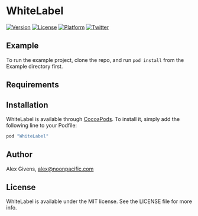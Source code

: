 # WhiteLabel

<!--[![CI Status](http://img.shields.io/travis/Alexander Givens/WhiteLabel.svg?style=flat)](https://travis-ci.org/Alexander Givens/WhiteLabel)-->
[![Version](https://img.shields.io/cocoapods/v/WhiteLabel.svg?style=flat)](http://cocoapods.org/pods/WhiteLabel)
[![License](https://img.shields.io/cocoapods/l/WhiteLabel.svg?style=flat)](http://cocoapods.org/pods/WhiteLabel)
[![Platform](https://img.shields.io/cocoapods/p/WhiteLabel.svg?style=flat)](http://cocoapods.org/pods/WhiteLabel)
[![Twitter](https://img.shields.io/badge/twitter-%40WhiteLabelCool-blue.svg)](http://twitter.com/WhiteLabelCool)

## Example

To run the example project, clone the repo, and run `pod install` from the Example directory first.

## Requirements

## Installation

WhiteLabel is available through [CocoaPods](http://cocoapods.org). To install
it, simply add the following line to your Podfile:

```ruby
pod "WhiteLabel"
```

## Author

Alex Givens, alex@noonpacific.com

## License

WhiteLabel is available under the MIT license. See the LICENSE file for more info.
